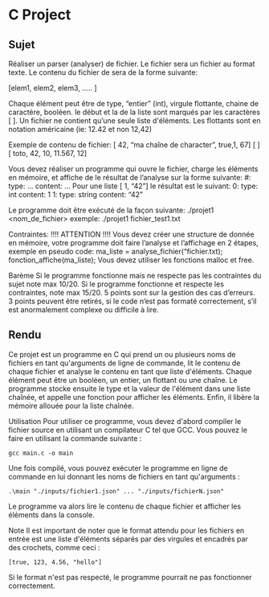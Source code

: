 # C Project
## Sujet
Réaliser un parser (analyser) de fichier.
Le fichier sera un fichier au format texte. Le contenu du fichier de sera de la forme suivante:

[elem1, elem2, elem3, ….. ]

Chaque élément peut être de type, “entier” (int), virgule flottante, chaine de caractère,
booléen. le début et la de la liste sont marqués par les caractères [ ].
Un fichier ne contient qu’une seule liste d'éléments.
Les flottants sont en notation américaine (ie: 12.42 et non 12,42)

Exemple de contenu de fichier:
[ 42, “ma chaîne de character”, true,1, 67]
[ ]
[ toto, 42, 10, 11.567, 12]

Vous devez réaliser un programme qui ouvre le fichier, charge les éléments en mémoire, et affiche de le résultat de l’analyse sur la forme suivante:
#:
type: ...
content: ...
Pour une liste [ 1, “42”] le résultat est le suivant:
0:
type: int
content: 1
1:
type: string
content: “42”

Le programme doit être exécuté de la façon suivante:
./projet1 <nom_de_fichier>
exemple:
./projet1 fichier_test1.txt

Contraintes: !!!! ATTENTION !!!!
Vous devez créer une structure de donnée en mémoire, votre programme doit faire l’analyse
et l’affichage en 2 étapes, exemple en pseudo code:
ma_liste = analyse_fichier(“fichier.txt);
fonction_affiche(ma_liste);
Vous devez utiliser les fonctions malloc et free.

Barème
Si le programme fonctionne mais ne respecte pas les contraintes du sujet note max 10/20.
Si le programme fonctionne et respecte les contraintes, note max 15/20.
5 points sont sur la gestion des cas d’erreurs.
3 points peuvent être retirés, si le code n’est pas formaté correctement, s’il est
anormalement complexe ou difficile à lire.

## Rendu
Ce projet est un programme en C qui prend un ou plusieurs noms de fichiers en tant qu'arguments de ligne de commande, lit le contenu de chaque fichier et analyse le contenu en tant que liste d'éléments. Chaque élément peut être un booléen, un entier, un flottant ou une chaîne. Le programme stocke ensuite le type et la valeur de l'élément dans une liste chaînée, et appelle une fonction pour afficher les éléments. Enfin, il libère la mémoire allouée pour la liste chaînée.

Utilisation
Pour utiliser ce programme, vous devez d'abord compiler le fichier source en utilisant un compilateur C tel que GCC. Vous pouvez le faire en utilisant la commande suivante :

```
gcc main.c -o main
```
Une fois compilé, vous pouvez exécuter le programme en ligne de commande en lui donnant les noms de fichiers en tant qu'arguments :

```
.\main "./inputs/fichier1.json" ... "./inputs/fichierN.json"
```
Le programme va alors lire le contenu de chaque fichier et afficher les éléments dans la console.

Note
Il est important de noter que le format attendu pour les fichiers en entrée est une liste d'éléments séparés par des virgules et encadrés par des crochets, comme ceci :

```
[true, 123, 4.56, "hello"]
```
Si le format n'est pas respecté, le programme pourrait ne pas fonctionner correctement.